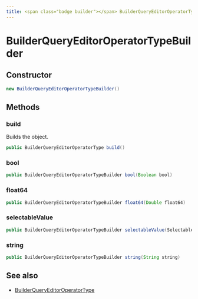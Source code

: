 ```yaml
---
title: <span class="badge builder"></span> BuilderQueryEditorOperatorTypeBuilder
---
```

# <span class="badge builder"></span> BuilderQueryEditorOperatorTypeBuilder

## Constructor

```java
new BuilderQueryEditorOperatorTypeBuilder()
```
## Methods

### <span class="badge object-method"></span> build

Builds the object.

```java
public BuilderQueryEditorOperatorType build()
```

### <span class="badge object-method"></span> bool

```java
public BuilderQueryEditorOperatorTypeBuilder bool(Boolean bool)
```

### <span class="badge object-method"></span> float64

```java
public BuilderQueryEditorOperatorTypeBuilder float64(Double float64)
```

### <span class="badge object-method"></span> selectableValue

```java
public BuilderQueryEditorOperatorTypeBuilder selectableValue(SelectableValue selectableValue)
```

### <span class="badge object-method"></span> string

```java
public BuilderQueryEditorOperatorTypeBuilder string(String string)
```

## See also

 * <span class="badge object-type-class"></span> [BuilderQueryEditorOperatorType](./object-BuilderQueryEditorOperatorType.md)
